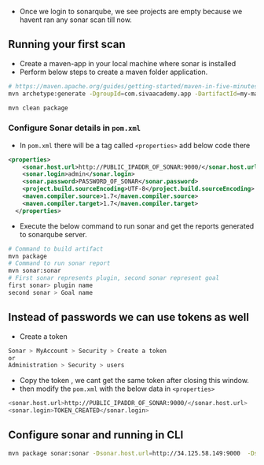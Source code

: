 * Once we login to sonarqube, we see projects are empty because we havent ran any sonar scan till now.

## Running your first scan
* Create a maven-app in your local machine where sonar is installed
* Perform below steps to create a maven folder application.
```bash
# https://maven.apache.org/guides/getting-started/maven-in-five-minutes.html
mvn archetype:generate -DgroupId=com.sivaacademy.app -DartifactId=my-maven-app -DarchetypeArtifactId=maven-archetype-quickstart -DarchetypeVersion=1.4 -DinteractiveMode=false

mvn clean package
```
### Configure Sonar details in `pom.xml`
* In `pom.xml` there will be a tag called `<properties>` add below code there
```xml
<properties>
    <sonar.host.url>http://PUBLIC_IPADDR_OF_SONAR:9000/</sonar.host.url>
    <sonar.login>admin</sonar.login>
    <sonar.password>PASSWORD_OF_SONAR</sonar.password>
    <project.build.sourceEncoding>UTF-8</project.build.sourceEncoding>
    <maven.compiler.source>1.7</maven.compiler.source>
    <maven.compiler.target>1.7</maven.compiler.target>
  </properties>
```
* Execute the below command to run sonar and get the reports generated to sonarqube server.
```bash
# Command to build artifact 
mvn package
# Command to run sonar report 
mvn sonar:sonar
# First sonar represents plugin, second sonar represent goal
first sonar> plugin name 
second sonar > Goal name
```
##  Instead of passwords we can use tokens as well
* Create a token 
```bash
Sonar > MyAccount > Security > Create a token
or
Administration > Security > users 
```
* Copy the token , we cant get the same token after closing this window.
* then modify the `pom.xml` with the below data in `<properties>`
```bash
<sonar.host.url>http://PUBLIC_IPADDR_OF_SONAR:9000/</sonar.host.url>
<sonar.login>TOKEN_CREATED</sonar.login>
```

## Configure sonar and running in CLI
```bash
mvn package sonar:sonar -Dsonar.host.url=http://34.125.58.149:9000  -Dsonar.login=squ_b44fc7c05b9ed8960f2175fe6bde2d7a730c941e -Dsonar.projectKey=petproject25
```
